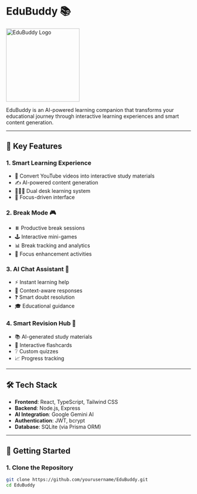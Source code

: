 # EduBuddy 📚
<img src="/public/logo.png" alt="EduBuddy Logo" width="200"/>

EduBuddy is an AI-powered learning companion that transforms your educational journey through interactive learning experiences and smart content generation.

---

## 🌟 Key Features

### 1. Smart Learning Experience
- 🎥 Convert YouTube videos into interactive study materials  
- ✍️ AI-powered content generation  
- 🧑‍🤝‍🧑 Dual desk learning system  
- 🎯 Focus-driven interface  

### 2. Break Mode 🎮
- ⏸️ Productive break sessions  
- 🕹️ Interactive mini-games  
- 📊 Break tracking and analytics  
- 🧘 Focus enhancement activities  

### 3. AI Chat Assistant 🤖
- ⚡ Instant learning help  
- 💬 Context-aware responses  
- ❓ Smart doubt resolution  
- 🎓 Educational guidance  

### 4. Smart Revision Hub 📝
- 📚 AI-generated study materials  
- 🔁 Interactive flashcards  
- ❔ Custom quizzes  
- 📈 Progress tracking  

---

## 🛠️ Tech Stack

- **Frontend**: React, TypeScript, Tailwind CSS  
- **Backend**: Node.js, Express  
- **AI Integration**: Google Gemini AI  
- **Authentication**: JWT, bcrypt  
- **Database**: SQLite (via Prisma ORM)

---

## 🚀 Getting Started

### 1. Clone the Repository
```bash
git clone https://github.com/yourusername/EduBuddy.git
cd EduBuddy


